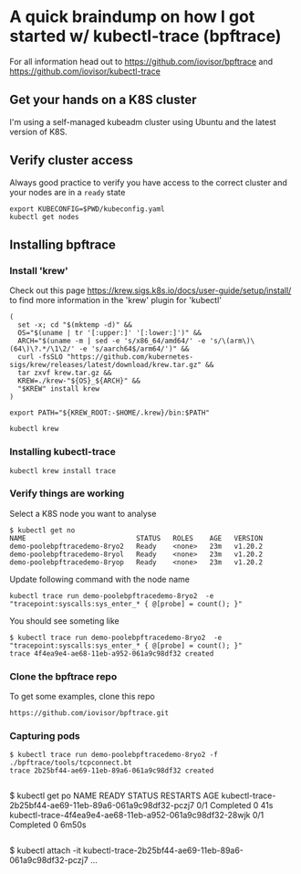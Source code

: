 # A quick braindump on how I got started w/ kubectl-trace (bpftrace)
For all information head out to https://github.com/iovisor/bpftrace and https://github.com/iovisor/kubectl-trace

## Get your hands on a K8S cluster
I'm using a self-managed kubeadm cluster using Ubuntu and the latest version of K8S.

## Verify cluster access
Always good practice to verify you have access to the correct cluster and your nodes are in a `ready` state
```
export KUBECONFIG=$PWD/kubeconfig.yaml 
kubectl get nodes
```

## Installing bpftrace
### Install 'krew'
Check out this page https://krew.sigs.k8s.io/docs/user-guide/setup/install/ to find more information in the 'krew' plugin for 'kubectl'
```
(
  set -x; cd "$(mktemp -d)" &&
  OS="$(uname | tr '[:upper:]' '[:lower:]')" &&
  ARCH="$(uname -m | sed -e 's/x86_64/amd64/' -e 's/\(arm\)\(64\)\?.*/\1\2/' -e 's/aarch64$/arm64/')" &&
  curl -fsSLO "https://github.com/kubernetes-sigs/krew/releases/latest/download/krew.tar.gz" &&
  tar zxvf krew.tar.gz &&
  KREW=./krew-"${OS}_${ARCH}" &&
  "$KREW" install krew
)

export PATH="${KREW_ROOT:-$HOME/.krew}/bin:$PATH"

kubectl krew
```
### Installing kubectl-trace
```
kubectl krew install trace
```
### Verify things are working
Select a K8S node you want to analyse
```
$ kubectl get no
NAME                           STATUS   ROLES    AGE   VERSION
demo-poolebpftracedemo-8ryo2   Ready    <none>   23m   v1.20.2
demo-poolebpftracedemo-8ryol   Ready    <none>   23m   v1.20.2
demo-poolebpftracedemo-8ryop   Ready    <none>   23m   v1.20.2
```
Update following command with the node name
```
kubectl trace run demo-poolebpftracedemo-8ryo2  -e "tracepoint:syscalls:sys_enter_* { @[probe] = count(); }"
```
You should see someting like
```
$ kubectl trace run demo-poolebpftracedemo-8ryo2  -e "tracepoint:syscalls:sys_enter_* { @[probe] = count(); }"
trace 4f4ea9e4-ae68-11eb-a952-061a9c98df32 created
```

### Clone the bpftrace repo
To get some examples, clone this repo
```
https://github.com/iovisor/bpftrace.git
```
### Capturing pods 
```
$ kubectl trace run demo-poolebpftracedemo-8ryo2 -f ./bpftrace/tools/tcpconnect.bt
trace 2b25bf44-ae69-11eb-89a6-061a9c98df32 created
 
```
$ kubectl get po
NAME                                                       READY   STATUS      RESTARTS   AGE
kubectl-trace-2b25bf44-ae69-11eb-89a6-061a9c98df32-pczj7   0/1     Completed   0          41s
kubectl-trace-4f4ea9e4-ae68-11eb-a952-061a9c98df32-28wjk   0/1     Completed   0          6m50s
```
```
$ kubectl attach -it kubectl-trace-2b25bf44-ae69-11eb-89a6-061a9c98df32-pczj7
...
```

